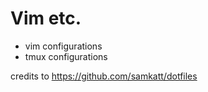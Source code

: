 Vim etc.
==================

* vim configurations
* tmux configurations 

credits to https://github.com/samkatt/dotfiles
